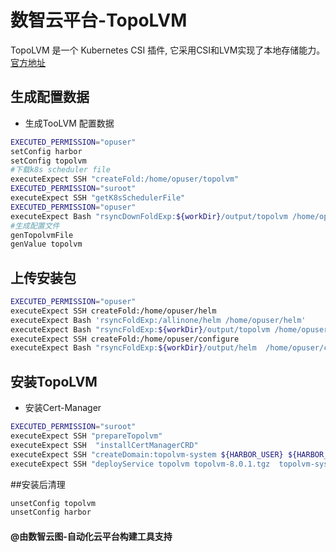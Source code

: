 # 数智云平台-TopoLVM

TopoLVM 是一个 Kubernetes CSI 插件,
它采用CSI和LVM实现了本地存储能力。[官方地址](https://github.com/topolvm/topolvm#readme)

## 生成配置数据

- 生成TooLVM 配置数据

````bash
EXECUTED_PERMISSION="opuser"
setConfig harbor
setConfig topolvm
#下载k8s scheduler file 
executeExpect SSH "createFold:/home/opuser/topolvm"
EXECUTED_PERMISSION="suroot"
executeExpect SSH "getK8sSchedulerFile"
EXECUTED_PERMISSION="opuser"
executeExpect Bash "rsyncDownFoldExp:${workDir}/output/topolvm /home/opuser/topolvm"
#生成配置文件
genTopolvmFile
genValue topolvm
````

## 上传安装包

````bash
EXECUTED_PERMISSION="opuser"
executeExpect SSH createFold:/home/opuser/helm
executeExpect Bash 'rsyncFoldExp:/allinone/helm /home/opuser/helm'
executeExpect Bash "rsyncFoldExp:${workDir}/output/topolvm /home/opuser/topolvm"
executeExpect SSH createFold:/home/opuser/configure
executeExpect Bash "rsyncFoldExp:${workDir}/output/helm  /home/opuser/configure"
````

## 安装TopoLVM

- 安装Cert-Manager

````bash
EXECUTED_PERMISSION="suroot"
executeExpect SSH "prepareTopolvm"
executeExpect SSH  "installCertManagerCRD"
executeExpect SSH "createDomain:topolvm-system ${HARBOR_USER} ${HARBOR_PASSWORD} ${HARBOR_URI}"
executeExpect SSH "deployService topolvm topolvm-8.0.1.tgz  topolvm-system"

````

##安装后清理

````bash
unsetConfig topolvm
unsetConfig harbor
````

#### @由数智云图-自动化云平台构建工具支持